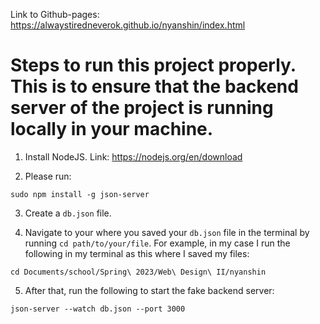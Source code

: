 Link to Github-pages: https://alwaystiredneverok.github.io/nyanshin/index.html

<h1>Steps to run this project properly. This is to ensure that the backend server of the project is running locally in your machine.</h1>

1. Install NodeJS. Link: https://nodejs.org/en/download

2. Please run:

```
sudo npm install -g json-server
```

3. Create a `db.json` file.

4. Navigate to your where you saved your `db.json` file in the terminal by running `cd path/to/your/file`. For example, in my case I run the following in my terminal as this where I saved my files:

```
cd Documents/school/Spring\ 2023/Web\ Design\ II/nyanshin
```

5. After that, run the following to start the fake backend server:

```
json-server --watch db.json --port 3000
```
